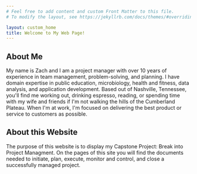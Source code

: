```yaml
---
# Feel free to add content and custom Front Matter to this file.
# To modify the layout, see https://jekyllrb.com/docs/themes/#overriding-theme-defaults

layout: custom_home
title: Welcome to My Web Page!
---
```


## About Me

My name is Zach and I am a project manager with over 10 years of experience in team management, problem-solving, and planning. I have domain expertise in public education, microbiology, health and fitness, data analysis, and application development. Based out of Nashville, Tennessee, you'll find me working out, drinking espresso, reading, or spending time with my wife and friends if I'm not walking the hills of the Cumberland Plateau. When I'm at work, I'm focused on delivering the best product or service to customers as possible. 

## About this Website

The purpose of this website is to display my Capstone Project: Break into Project Managment. On the pages of this site you will find the documents needed to initiate, plan, execute, monitor and control, and close a successfully managed project.

